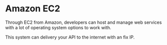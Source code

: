 
# Amazon EC2

Through EC2 from Amazon, developers can host and manage web services with a lot of operating system options to work with.

This system can delivery your API to the internet with an fix IP.
